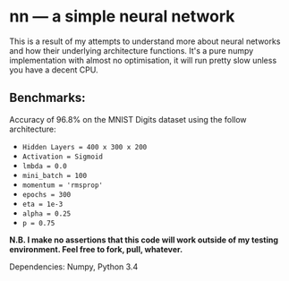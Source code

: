 # nn — a simple neural network

This is a result of my attempts to understand more about neural networks and how their underlying architecture
functions. It's a pure numpy implementation with almost no optimisation, it will run pretty slow unless you have a
decent CPU. 


## Benchmarks:
Accuracy of 96.8% on the MNIST Digits dataset using the follow architecture:

* `Hidden Layers = 400 x 300 x 200`
* `Activation = Sigmoid`
* `lmbda = 0.0`
* `mini_batch = 100 `
* `momentum = 'rmsprop' `
* `epochs = 300 `
* `eta = 1e-3 `
* `alpha = 0.25 `
* `p = 0.75`

**N.B. I make no assertions that this code will work outside of my testing environment. Feel free to fork, pull, 
whatever.**

Dependencies: Numpy, Python 3.4
